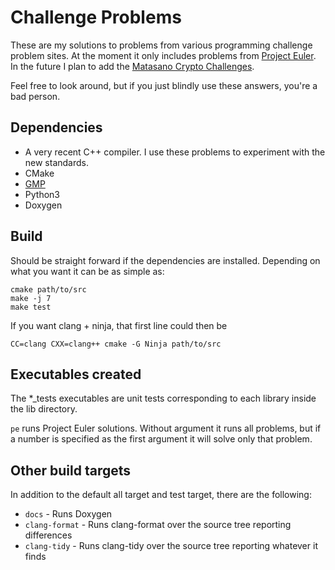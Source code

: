 Challenge Problems
==================
These are my solutions to problems from various programming challenge problem sites. At the moment it only includes problems from [Project Euler](ProjectEuler.net). In the future I plan to add the [Matasano Crypto Challenges](http://cryptopals.com/).

Feel free to look around, but if you just blindly use these answers, you're a bad person.

Dependencies
------------
* A very recent C++ compiler. I use these problems to experiment with the new standards.
* CMake
* [GMP](http://gmplib.org)
* Python3
* Doxygen

Build
-----
Should be straight forward if the dependencies are installed. Depending on what you want it can be as simple as:

```
cmake path/to/src
make -j 7
make test
```

If you want clang + ninja, that first line could then be

```
CC=clang CXX=clang++ cmake -G Ninja path/to/src
```

Executables created
-------------------
The *_tests executables are unit tests corresponding to each library inside the lib directory.

`pe` runs Project Euler solutions. Without argument it runs all problems, but if a number is specified as the first argument it will solve only that problem.

Other build targets
-------------------
In addition to the default all target and test target, there are the following:
* `docs` - Runs Doxygen
* `clang-format` - Runs clang-format over the source tree reporting differences
* `clang-tidy` - Runs clang-tidy over the source tree reporting whatever it finds
